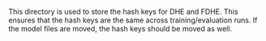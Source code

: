 This directory is used to store the hash keys for DHE and FDHE.
This ensures that the hash keys are the same across training/evaluation runs.
If the model files are moved, the hash keys should be moved as well.


